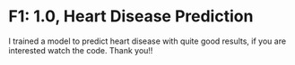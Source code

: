 # F1: 1.0, Heart Disease Prediction
I trained a model to predict heart disease with quite good results, if you are interested watch the code. Thank you!!
